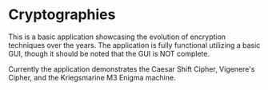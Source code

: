 # Cryptographies
This is a basic application showcasing the evolution of encryption techniques over the years. 
The application is fully functional utilizing a basic GUI, though it should be noted that the GUI is NOT complete.

Currently the application demonstrates the Caesar Shift Cipher, Vigenere's Cipher, and the Kriegsmarine M3 Enigma machine.
